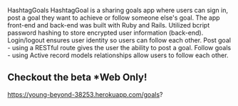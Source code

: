 HashtagGoals 
HashtagGoal is a sharing goals app where users can sign in, post a goal they want to achieve or follow someone else's goal. The app front-end and back-end was built with Ruby and Rails.
Utilized bcript password hashing to store encrypted user information (back-end).
Login/logout ensures user identity so users can follow each other.
Post goal - using a RESTful route gives the user the ability to post a goal.
Follow goals - using Active record models relationships allow users to follow each other.

## Checkout the beta *Web Only!
https://young-beyond-38253.herokuapp.com/goals?
